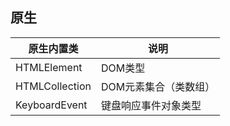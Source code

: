 ## 原生

| 原生内置类     | 说明                  |
| -------------- | --------------------- |
| HTMLElement    | DOM类型               |
| HTMLCollection | DOM元素集合（类数组） |
| KeyboardEvent  | 键盘响应事件对象类型  |

